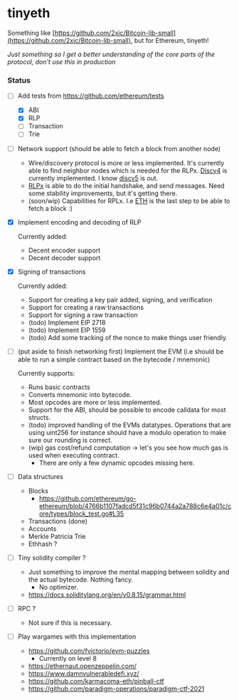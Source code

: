 # tinyeth

Something like [https://github.com/2xic/Bitcoin-lib-small](https://github.com/2xic/Bitcoin-lib-small), but for Ethereum, tinyeth!

_Just something so I get a better understanding of the core parts of the protocol, don't use this in production_

### Status
- [ ] Add tests from https://github.com/ethereum/tests
  - [x] ABI
  - [x] RLP
  - [ ] Transaction
  - [ ] Trie

- [ ] Network support (should be able to fetch a block from another node)
  - Wire/discovery protocol is more or less implemented. It's currently able to find neighbor nodes which is needed for the RLPx. [Discv4](https://github.com/ethereum/devp2p/blob/master/discv4.md#wire-protocol) is currently implemented. I know [discv5](https://github.com/ethereum/devp2p/blob/master/discv5/discv5-theory.md) is out.
  - [RLPx](https://github.com/ethereum/devp2p/blob/master/rlpx.md) is able to do the initial handshake, and send messages. Need some stability improvements, but it's getting there.
  - (soon/wip) Capabilities for RPLx. I.e [ETH](https://github.com/ethereum/devp2p/blob/master/caps/eth.md#eth62-2015) is the last step to be able to fetch a block :) 

- [x] Implement encoding and decoding of RLP

  Currently added:
    - Decent encoder support
    - Decent decoder support

- [x] Signing of transactions

  Currently added:
    - Support for creating a key pair added, signing, and verification
    - Support for creating a raw transactions
    - Support for signing a raw transaction
    - (todo) Implement EIP 2718
    - (todo) Implement EIP 1559
    - (todo) Add some tracking of the nonce to make things user friendly.

- [ ] (put aside to finish networking first) Implement the EVM (i.e should be able to run a simple contract based on the bytecode / mnemonic)

  Currently supports:
    - Runs basic contracts
    - Converts mnemonic into bytecode.
    - Most opcodes are more or less implemented.
    - Support for the ABI, should be possible to encode calldata for most structs.
    - (todo) improved handling of the EVMs datatypes. Operations that are using uint256 for instance should have a modulo operation to make sure our rounding is correct.
    - (wip) gas cost/refund computation -> let's you see how much gas is used when executing contract.
        - There are only a few dynamic opcodes missing here.

- [ ] Data structures
    - Blocks
        - https://github.com/ethereum/go-ethereum/blob/4766b1107fadcd5f31c96b0744a2a788c6e4a01c/core/types/block_test.go#L35
    - Transactions (done)
    - Accounts
    - Merkle Patricia Trie
    - Ethhash ? 

- [ ] Tiny solidity compiler ? 
    - Just something to improve the mental mapping between solidity and the actual bytecode. Nothing fancy.
        - No optimizer.
    - https://docs.soliditylang.org/en/v0.8.15/grammar.html

- [ ] RPC ? 
    - Not sure if this is necessary.

- [ ] Play wargames with this implementation
  - https://github.com/fvictorio/evm-puzzles
    - Currently on level 8
  - https://ethernaut.openzeppelin.com/
  - https://www.damnvulnerabledefi.xyz/
  - https://github.com/karmacoma-eth/pinball-ctf
  - https://github.com/paradigm-operations/paradigm-ctf-2021
